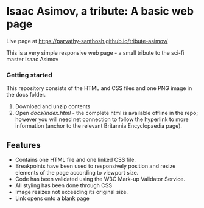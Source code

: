 # Isaac Asimov, a tribute: A basic web page
Live page at https://parvathy-santhosh.github.io/tribute-asimov/

This is a very simple responsive web page - a small tribute to the sci-fi master Isaac Asimov

### Getting started
This repository consists of the HTML and CSS files and one PNG image in the docs folder.
1. Download and unzip contents
2. Open _docs/index.html_ - the complete html is available offline in the repo; however you will need net connection to follow the hyperlink to more information (anchor to the relevant Britannia Encyclopaedia page).

## Features
* Contains one HTML file and one linked CSS file.
* Breakpoints have been used to responsively position and resize elements of the page according to viewport size.
* Code has been validated using the W3C Mark-up Validator Service.
* All styling has been done through CSS
* Image resizes not exceeding its original size.
* Link opens onto a blank page
